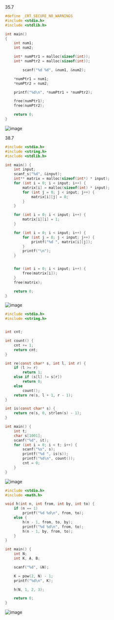 35.7
```c
#define _CRT_SECURE_NO_WARNINGS
#include <stdio.h>
#include <stdlib.h>

int main()
{
    int num1;
    int num2;

    int* numPtr1 = malloc(sizeof(int));
    int* numPtr2 = malloc(sizeof(int));

        scanf("%d %d", &num1, &num2);

    *numPtr1 = num1;
    *numPtr2 = num2;

    printf("%d\n", *numPtr1 + *numPtr2);

    free(numPtr1);
    free(numPtr2);

    return 0;
}
```
![image](https://user-images.githubusercontent.com/101636072/195078412-ba1aa548-d87a-4709-9a07-6eb4cd058d7a.png)

38.7
```c
#include <stdio.h>
#include <string.h>
#include <stdlib.h>

int main() {
    int input;
    scanf_s("%d", &input);
    int** matrix = malloc(sizeof(int*) * input);
    for (int i = 0; i < input; i++) {
        matrix[i] = malloc(sizeof(int) * input);
        for (int j = 0; j < input; j++) {
            matrix[i][j] = 0;
        }
    }

    for (int i = 0; i < input; i++) {
        matrix[i][i] = 1;
    }

    for (int i = 0; i < input; i++) {
        for (int j = 0; j < input; j++) {
            printf("%d ", matrix[i][j]);
        }
        printf("\n");
    }


    for (int i = 0; i < input; i++) {
        free(matrix[i]);
    }
    free(matrix);

    return 0;
}
```
![image](https://user-images.githubusercontent.com/101636072/195078939-8821023a-afc2-4109-8a20-aaf9865832ec.png)

```c
#include <stdio.h>
#include <string.h>


int cnt;

int count() {
    cnt += 1;
    return cnt;
}

int re(const char* s, int l, int r) {
    if (l >= r)
        return 1;
    else if (s[l] != s[r])
        return 0;
    else
        count();
    return re(s, l + 1, r - 1);
}

int is(const char* s) {
    return re(s, 0, strlen(s) - 1);
}

int main() {
    int t;
    char s[1001];
    scanf("%d", &t);
    for (int i = 0; i < t; i++) {
        scanf("%s", s);
        printf("%d ", is(s));
        printf("%d\n", count());
        cnt = 0;
    }
}
```
![image](https://user-images.githubusercontent.com/101636072/195081322-2cdc7788-5e1f-4d02-a5f2-3252b6f8e5f2.png)

```c
#include <stdio.h>
#include <math.h>

void h(int n, int from, int by, int to) {
	if (n == 1)
		printf("%d %d\n", from, to);
	else {
		h(n - 1, from, to, by);
		printf("%d %d\n", from, to);
		h(n - 1, by, from, to);
	}
}

int main() {
	int N;
	int K, A, B;

	scanf("%d", &N);

	K = pow(2, N) - 1;
	printf("%d\n", K);

	h(N, 1, 2, 3);

	return 0;
}
```
![image](https://user-images.githubusercontent.com/101636072/195081992-8bcc1472-e714-43bd-8ea4-628a58552018.png)



